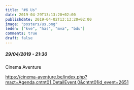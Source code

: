 ```yaml
---
title: "#6 Us"
date: 2019-04-29T13:13:20+02:00
publishdate: 2019-04-02T13:13:20+02:00
image: "posters/us.png"
leden: ["kve", "has", "mva", "bdu"]
comments: true
draft: false
---
```


##### 29/04/2019 - 21:30

Cinema Aventure
<!--more-->
<https://cinema-aventure.be/index.php?mact=Agenda,cntnt01,DetailEvent,0&cntnt01id_event=2651>

